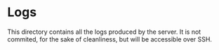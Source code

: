 
# Logs

This directory contains all the logs produced by the server. It is not commited, for the sake of cleanliness, but will be accessible over SSH.
